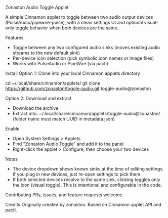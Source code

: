 Zonaston Audio Toggle Applet

A simple Cinnamon applet to toggle between two audio output devices (PulseAudio/pipewire-pulse), with a clean settings UI and optional visual-only toggle behavior when both devices are the same.

Features
- Toggle between any two configured audio sinks (moves existing audio streams to the new default sink)
- Per-device icon selection (pick symbolic icon names or image files)
- Works with PulseAudio or PipeWire (via pactl)

Install
Option 1: Clone into your local Cinnamon applets directory

  cd ~/.local/share/cinnamon/applets/
  git clone https://github.com/zonaston/toggle-audio.git toggle-audio@zonaston

Option 2: Download and extract
- Download the archive
- Extract into: ~/.local/share/cinnamon/applets/toggle-audio@zonaston/ (folder name must match UUID in metadata.json)

Enable
- Open System Settings > Applets
- Find "Zonaston Audio Toggle" and add it to the panel
- Right-click the applet > Configure, then choose your two devices

Notes
- The device dropdown shows known sinks at the time of editing settings. If you plug in new devices, just re-open settings to pick them.
- If both selected devices resolve to the same sink, clicking toggles only the icon (visual toggle). This is intentional and configurable in the code.

Contributing
PRs, issues, and feature requests welcome.

Credits
Originally created by zonaston. Based on Cinnamon applet API and pactl.